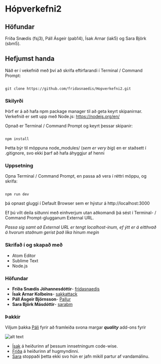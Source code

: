 # Hópverkefni2
## Höfundar
Fríða Snædís (fsj3), Páll Ásgeir (pab14), Ísak Arnar (iak5) og Sara Björk (sbm5).

## Hefjumst handa

Náð er í vekefnið með því að skrifa eftirfarandi í Terminal / Command Prompt:

```

git clone https://github.com/fridasnaedis/Hopverkefni2.git
```

### Skilyrði

Þörf er á að hafa npm package manager til að geta keyrt skipanirnar.
Verkefnið er sett upp með Node.js: https://nodejs.org/en/

Opnað er Terminal /  Command Prompt og keyrt þessar skipanir:

```

npm install
```

Þetta býr til möppuna node_modules/ (_sem er very big_) en er staðsett í .gitignore, svo ekki þarf að hafa áhyggjur af henni

### Uppsetning

Opna Terminal / Command Prompt, en passa að vera í réttri möppu, og skrifa:

```

npm run dev
```

þá opnast gluggi í Default Browser sem er hýstur á http://localhost:3000

Ef þú vilt deila síðunni með einhverjum utan aðkomandi þá sést í Terminal- / Command Prompt-glugganum External URL.

  _Passa sig samt að External URL er tengt localhost-inum, ef ýtt er á eitthvað á hvorum staðnum gerist það líka hinum megin_


### Skrifað í og skapað með

* Atom Editor
* Sublime Text
* Node.js

### Höfundar

* **Fríða Snædís Jóhannesdóttir**- [fridasnaedis](https://github.com/fridasnaedis)
* **Ísak Arnar Kolbeins**- [sakkattack](https://github.com/sakkattack)
* **Páll Ásgeir Björnsson**- [Pallur](https://github.com/Pallur)
* **Sara Björk Másdóttir**- [sarabm](https://github.com/sarabm)

### Þakkir

Viljum þakka [Páli](https://www.facebook.com/pall.a.bjornsson) fyrir að framleiða svona margar **_quality_** add-ons fyrir

![alt text](https://raw.githubusercontent.com/Pallur/remote-test/master/pallflix.PNG "Pallflix")

* [Ísak](https://raw.githubusercontent.com/Pallur/remote-test/master/sakks.PNG) á heiðurinn af þessum innsetningum code-wise.
* [Friða](https://www.facebook.com/fridasnaedis) á heiðurinn af hugmyndinni.
* [Sara](https://www.facebook.com/sara.marsdottir) stoppaði þetta ekki svo hún er jafn mikill partur af vandamálinu.
